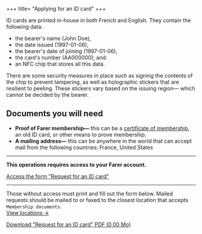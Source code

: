 +++
title= "Applying for an ID card"
+++

ID cards are printed in-house in both French and English. They contain the following data:
  - the bearer's name (John Doe),
  - the date issued (1997-01-06),
  - the bearer's date of joining (1997-01-06),
  - the card's number (AA000000); and:
  - an NFC chip that stores all this data.

There are some security measures in place such as signing the contents of the chip to prevent tampering, as well as holographic stickers that are resilient to peeling. These stickers vary based on the issuing region— which cannot be decided by the bearer.

## Documents you will need
- **Proof of Farer membership—** this can be a [certificate of membership](/members/cert-of-membership), an old ID card, or other means to prove membership.
- **A mailing address—** this can be anywhere in the world that can accept mail from the following countries: France, United States

---

**This operations requires access to your Farer account.**

[Access the form "Request for an ID card"](https://sec.gouv.fa/forms/id-application)

---

Those without access must print and fill out the form below. Mailed requests should be mailed to or faxed to the closest location that accepts `Membership documents`.<br/>[View locations &rarr;](/meta/contact)

<a class="btn download" href="/forms/id-application.pdf">Download "Request for an ID card" PDF (0,00 Mo)</a>
